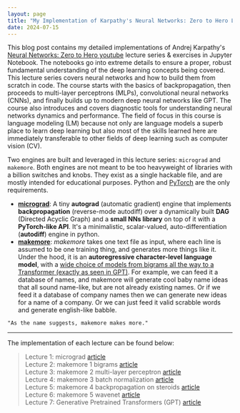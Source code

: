 ```yaml
---
layout: page
title: "My Implementation of Karpathy's Neural Networks: Zero to Hero Lecture Series"
date: 2024-07-15
---
```


This blog post contains my detailed implementations of Andrej Karpathy's [Neural Networks: Zero to Hero youtube](https://www.youtube.com/playlist?list=PLAqhIrjkxbuWI23v9cThsA9GvCAUhRvKZ) lecture series & exercises in Jupyter Notebook. The notebooks go into extreme details to ensure a proper, robust fundamental understanding of the deep learning concepts being covered. This lecture series covers neural networks and how to build them from scratch in code. The course starts with the basics of backpropagation, then proceeds to multi-layer perceptrons (MLPs), convolutional neural networks (CNNs), and finally builds up to modern deep neural networks like GPT. The course also introduces and covers diagnostic tools for understanding neural networks dynamics and performance. The field of focus in this course is language modeling (LM) because not only are language models a superb place to learn deep learning but also most of the skills learned here are immediately transferable to other fields of deep learning such as computer vision (CV).

Two engines are built and leveraged in this lecture series: `micrograd` and `makemore`. Both engines are not meant to be too heavyweight of libraries with a billion switches and knobs. They exist as a single hackable file, and are mostly intended for educational purposes. Python and [PyTorch](https://pytorch.org) are the only requirements.
* <u>**micrograd**</u>: A tiny **autograd** (automatic gradient) engine that implements **backpropagation** (reverse-mode autodiff) over a dynamically built **DAG** (Directed Acyclic Graph) and a **small NNs library** on  top of it with a **PyTorch-like API**. It's a minimalistic, scalar-valued, auto-differentiation (**autodiff**) engine in python.
* <u>**makemore**</u>: *makemore* takes one text file as input, where each line is assumed to be one training thing, and generates more things like it. Under the hood, it is an **autoregressive character-level language model**, with a <u>wide choice of models from bigrams all the way to a Transformer (exactly as seen in GPT)</u>. For example, we can feed it a database of names, and makemore will generate cool baby name ideas that all sound name-like, but are not already existing names. Or if we feed it a database of company names then we can generate new ideas for a name of a company. Or we can just feed it valid scrabble words and generate english-like babble.
```
"As the name suggests, makemore makes more."
```


---
The implementation of each lecture can be found below:
> Lecture 1: micrograd [article](https://nbviewer.org/github.com/chizkidd/Karpathy-Neural-Networks-Zero-to-Hero/blob/main/001_micrograd/micrograd.ipynb)<br>
> Lecture 2: makemore 1 bigrams [article](https://nbviewer.org/github/chizkidd/Karpathy-Neural-Networks-Zero-to-Hero/blob/main/002_makemore_Bigrams/makemore_Bigrams.ipynb)<br>
> Lecture 3: makemore 2 multi-layer perceptron [article](https://nbviewer.org/github/chizkidd/Karpathy-Neural-Networks-Zero-to-Hero/blob/main/003_makemore_MLP/makemore_MLP.ipynb)<br>
> Lecture 4: makemore 3 batch normalization [article](https://nbviewer.org/github/chizkidd/Karpathy-Neural-Networks-Zero-to-Hero/blob/main/004_makemore_BatchNorm/makemore_BatchNorm.ipynb)<br>
> Lecture 5: makemore 4 backpropagation on steroids [article](https://nbviewer.org/github/chizkidd/Karpathy-Neural-Networks-Zero-to-Hero/blob/main/005_makemore_BackpropNinja/makemore_Backprop.ipynb)<br>
> Lecture 6: makemore 5 wavenet [article](https://github.com/chizkidd/Karpathy-Neural-Networks-Zero-to-Hero/blob/main/006_makemore_WaveNet/makemore_WaveNet.ipynb)<br>
> Lecture 7: Generative Pretrained Transformers (GPT) [article](https://nbviewer.org/github/chizkidd/Karpathy-Neural-Networks-Zero-to-Hero/blob/main/007_GPT/gpt.ipynb)<br>
